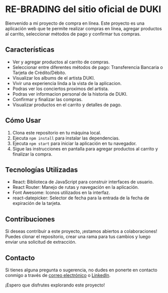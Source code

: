 # RE-BRADING del sitio oficial de DUKI

Bienvenido a mi proyecto de compra en línea. Este proyecto es una aplicación web que te permite realizar compras en línea, agregar productos al carrito, seleccionar métodos de pago y confirmar tus compras.

## Características

- Ver y agregar productos al carrito de compras.
- Seleccionar entre diferentes métodos de pago: Transferencia Bancaria o Tarjeta de Crédito/Débito.
- Visualizar los albums de el artista DUKI.
- Vivir una experiencia linda a la vista de la aplicacion.
- Podras ver los conciertos proximos del artista.
- Podras ver informacion personal de la historia de DUKI.
- Confirmar y finalizar las compras.
- Visualizar productos en el carrito y detalles de pago.

## Cómo Usar

1. Clona este repositorio en tu máquina local.
2. Ejecuta `npm install` para instalar las dependencias.
3. Ejecuta `npm start` para iniciar la aplicación en tu navegador.
4. Sigue las instrucciones en pantalla para agregar productos al carrito y finalizar la compra.

## Tecnologías Utilizadas

- React: Biblioteca de JavaScript para construir interfaces de usuario.
- React Router: Manejo de rutas y navegación en la aplicación.
- Font Awesome: Iconos utilizados en la interfaz.
- react-datepicker: Selector de fecha para la entrada de la fecha de expiración de la tarjeta.

## Contribuciones

Si deseas contribuir a este proyecto, ¡estamos abiertos a colaboraciones! Puedes clonar el repositorio, crear una rama para tus cambios y luego enviar una solicitud de extracción.

## Contacto

Si tienes alguna pregunta o sugerencia, no dudes en ponerte en contacto conmigo a través de [correo electrónico](mailto:fgwebdesign0gmail.com) o [LinkedIn](https://www.linkedin.com/in/felipegut/).

¡Espero que disfrutes explorando este proyecto!

